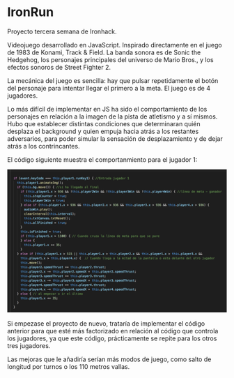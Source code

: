 # IronRun

Proyecto tercera semana de Ironhack.

Videojuego desarrollado en JavaScript. Inspirado directamente en el juego de 1983 de Konami, Track & Field. La banda sonora es de Sonic the Hedgehog, los personajes principales del universo de Mario Bros., y los efectos sonoros de Street Fighter 2.

La mecánica del juego es sencilla: hay que pulsar repetidamente el botón del personaje para intentar llegar el primero a la meta. El juego es de 4 jugadores.

Lo más difícil de implementar en JS ha sido el comportamiento de los personajes en relación a la imagen de la pista de atletismo y a sí mismos. Hubo que establecer distintas condiciones que determinaran quién desplaza el background y quien empuja hacia atrás a los restantes adversarios, para poder simular la sensación de desplazamiento y de dejar atrás a los contrincantes.


El código siguiente muestra el comportanmiento para el jugador 1:

![alt text](https://github.com/SergioGReyes/IronRun/blob/master/img/codeCapture.png)

Si empezase el proyecto de nuevo, trataría de implementar el código anterior para que esté más factorizado en relación al código que controla los jugadores, ya que este código, prácticamente se repite para los otros tres jugadores.

Las mejoras que le añadiría serían más modos de juego, como salto de longitud por turnos o los 110 metros vallas. 






    
 
 
